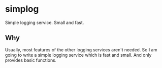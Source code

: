 # simplog
Simple logging service. Small and fast.
## Why
Usually, most features of the other logging services aren't needed. So I am going to write a simple logging service which is fast and small. And only provides basic functions.
